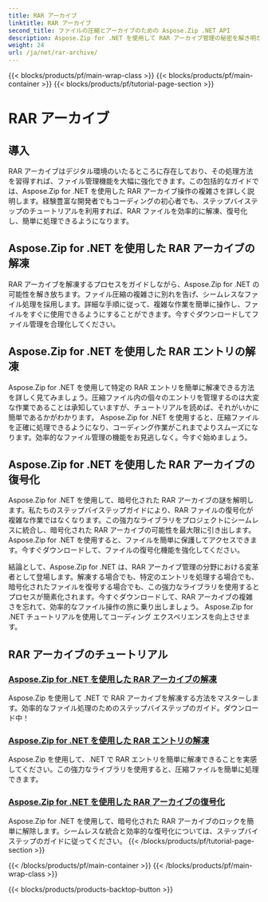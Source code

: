 ```yaml
---
title: RAR アーカイブ
linktitle: RAR アーカイブ
second_title: ファイルの圧縮とアーカイブのための Aspose.Zip .NET API
description: Aspose.Zip for .NET を使用して RAR アーカイブ管理の秘密を解き明かしましょう!圧縮ファイルを簡単に解凍、復号、処理できます。効率的なファイル処理のために今すぐダウンロードしてください。
weight: 24
url: /ja/net/rar-archive/
---
```


{{< blocks/products/pf/main-wrap-class >}}
{{< blocks/products/pf/main-container >}}
{{< blocks/products/pf/tutorial-page-section >}}

# RAR アーカイブ


## 導入

RAR アーカイブはデジタル環境のいたるところに存在しており、その処理方法を習得すれば、ファイル管理機能を大幅に強化できます。この包括的なガイドでは、Aspose.Zip for .NET を使用した RAR アーカイブ操作の複雑さを詳しく説明します。経験豊富な開発者でもコーディングの初心者でも、ステップバイステップのチュートリアルを利用すれば、RAR ファイルを効率的に解凍、復号化し、簡単に処理できるようになります。

## Aspose.Zip for .NET を使用した RAR アーカイブの解凍
RAR アーカイブを解凍するプロセスをガイドしながら、Aspose.Zip for .NET の可能性を解き放ちます。ファイル圧縮の複雑さに別れを告げ、シームレスなファイル処理を採用します。詳細な手順に従って、複雑な作業を簡単に操作し、ファイルをすぐに使用できるようにすることができます。今すぐダウンロードしてファイル管理を合理化してください。

## Aspose.Zip for .NET を使用した RAR エントリの解凍
Aspose.Zip for .NET を使用して特定の RAR エントリを簡単に解凍できる方法を詳しく見てみましょう。圧縮ファイル内の個々のエントリを管理するのは大変な作業であることは承知していますが、チュートリアルを読めば、それがいかに簡単であるかがわかります。 Aspose.Zip for .NET を使用すると、圧縮ファイルを正確に処理できるようになり、コーディング作業がこれまでよりスムーズになります。効率的なファイル管理の機能をお見逃しなく。今すぐ始めましょう。

## Aspose.Zip for .NET を使用した RAR アーカイブの復号化
Aspose.Zip for .NET を使用して、暗号化された RAR アーカイブの謎を解明します。私たちのステップバイステップガイドにより、RAR ファイルの復号化が複雑な作業ではなくなります。この強力なライブラリをプロジェクトにシームレスに統合し、暗号化された RAR アーカイブの可能性を最大限に引き出します。 Aspose.Zip for .NET を使用すると、ファイルを簡単に保護してアクセスできます。今すぐダウンロードして、ファイルの復号化機能を強化してください。

結論として、Aspose.Zip for .NET は、RAR アーカイブ管理の分野における変革者として登場します。解凍する場合でも、特定のエントリを処理する場合でも、暗号化されたファイルを復号する場合でも、この強力なライブラリを使用するとプロセスが簡素化されます。今すぐダウンロードして、RAR アーカイブの複雑さを忘れて、効率的なファイル操作の旅に乗り出しましょう。 Aspose.Zip for .NET チュートリアルを使用してコーディング エクスペリエンスを向上させます。
## RAR アーカイブのチュートリアル
### [Aspose.Zip for .NET を使用した RAR アーカイブの解凍](./decompress-rar-archive/)
Aspose.Zip を使用して .NET で RAR アーカイブを解凍する方法をマスターします。効率的なファイル処理のためのステップバイステップのガイド。ダウンロード中！
### [Aspose.Zip for .NET を使用した RAR エントリの解凍](./decompress-rar-entry/)
Aspose.Zip を使用して、.NET で RAR エントリを簡単に解凍できることを実感してください。この強力なライブラリを使用すると、圧縮ファイルを簡単に処理できます。
### [Aspose.Zip for .NET を使用した RAR アーカイブの復号化](./decrypt-rar-archive/)
Aspose.Zip for .NET を使用して、暗号化された RAR アーカイブのロックを簡単に解除します。シームレスな統合と効率的な復号化については、ステップバイステップのガイドに従ってください。
{{< /blocks/products/pf/tutorial-page-section >}}

{{< /blocks/products/pf/main-container >}}
{{< /blocks/products/pf/main-wrap-class >}}

{{< blocks/products/products-backtop-button >}}
